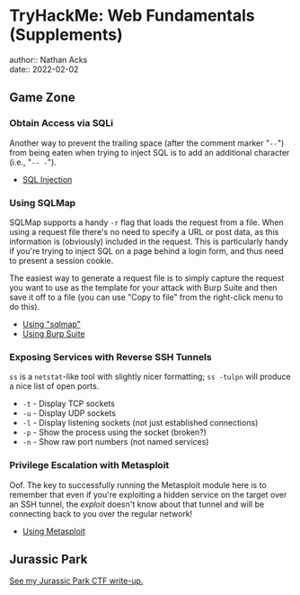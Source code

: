 # TryHackMe: Web Fundamentals (Supplements)

author:: Nathan Acks  
date:: 2022-02-02

## Game Zone

### Obtain Access via SQLi

Another way to prevent the trailing space (after the comment marker "`--`") from being eaten when trying to inject SQL is to add an additional character (i.e., "`-- -`").

* [SQL Injection](../notes/sql-injection.md)

### Using SQLMap

SQLMap supports a handy `-r` flag that loads the request from a file. When using a request file there's no need to specify a URL or post data, as this information is (obviously) included in the request. This is particularly handy if you're trying to inject SQL on a page behind a login form, and thus need to present a session cookie.

The easiest way to generate a request file is to simply capture the request you want to use as the template for your attack with Burp Suite and then save it off to a file (you can use "Copy to file" from the right-click menu to do this).

* [Using "sqlmap"](../notes/sqlmap.md)
* [Using Burp Suite](../notes/burp-suite.md)

### Exposing Services with Reverse SSH Tunnels

`ss` is a `netstat`-like tool with slightly nicer formatting; `ss -tulpn` will produce a nice list of open ports.

* `-t` - Display TCP sockets
* `-u` - Display UDP sockets
* `-l` - Display listening sockets (not just established connections)
* `-p` - Show the process using the socket (broken?)
* `-n` - Show raw port numbers (not named services)

### Privilege Escalation with Metasploit

Oof. The key to successfully running the Metasploit module here is to remember that even if you're exploiting a hidden service on the target over an SSH tunnel, the *exploit* doesn't know about that tunnel and will be connecting back to you over the regular network!

* [Using Metasploit](../notes/metasploit.md)

## Jurassic Park

[See my Jurassic Park CTF write-up.](../notes/tryhackme-jurassic-park.md)
